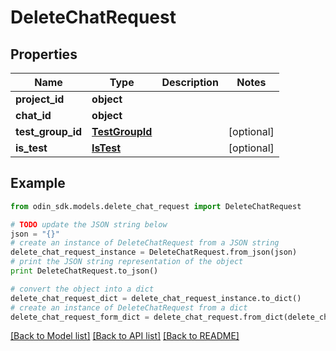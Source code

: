 # DeleteChatRequest


## Properties

Name | Type | Description | Notes
------------ | ------------- | ------------- | -------------
**project_id** | **object** |  | 
**chat_id** | **object** |  | 
**test_group_id** | [**TestGroupId**](TestGroupId.md) |  | [optional] 
**is_test** | [**IsTest**](IsTest.md) |  | [optional] 

## Example

```python
from odin_sdk.models.delete_chat_request import DeleteChatRequest

# TODO update the JSON string below
json = "{}"
# create an instance of DeleteChatRequest from a JSON string
delete_chat_request_instance = DeleteChatRequest.from_json(json)
# print the JSON string representation of the object
print DeleteChatRequest.to_json()

# convert the object into a dict
delete_chat_request_dict = delete_chat_request_instance.to_dict()
# create an instance of DeleteChatRequest from a dict
delete_chat_request_form_dict = delete_chat_request.from_dict(delete_chat_request_dict)
```
[[Back to Model list]](../README.md#documentation-for-models) [[Back to API list]](../README.md#documentation-for-api-endpoints) [[Back to README]](../README.md)


